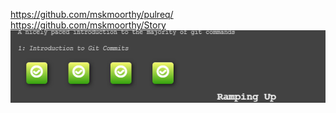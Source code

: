 https://github.com/mskmoorthy/pulreq/
https://github.com/mskmoorthy/Story
![alt-text](https://raw.githubusercontent.com/winstonian32/csci2961/master/Lab%203/4levels.PNG)
